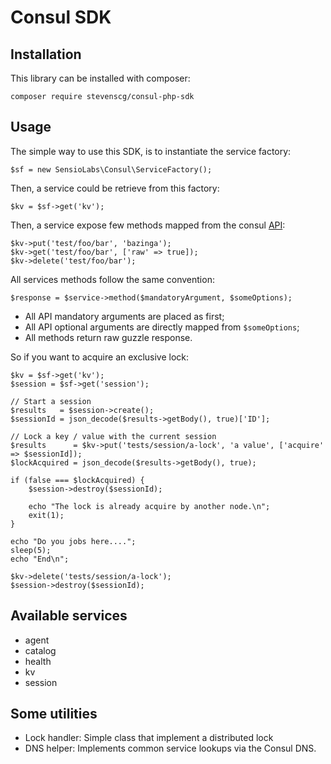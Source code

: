 Consul SDK
==========

Installation
------------

This library can be installed with composer:

    composer require stevenscg/consul-php-sdk

Usage
-----

The simple way to use this SDK, is to instantiate the service factory:

    $sf = new SensioLabs\Consul\ServiceFactory();

Then, a service could be retrieve from this factory:

    $kv = $sf->get('kv');

Then, a service expose few methods mapped from the consul [API](https://consul.io/docs/agent/http.html):

    $kv->put('test/foo/bar', 'bazinga');
    $kv->get('test/foo/bar', ['raw' => true]);
    $kv->delete('test/foo/bar');

All services methods follow the same convention:

    $response = $service->method($mandatoryArgument, $someOptions);

* All API mandatory arguments are placed as first;
* All API optional arguments are directly mapped from `$someOptions`;
* All methods return raw guzzle response.

So if you want to acquire an exclusive lock:

    $kv = $sf->get('kv');
    $session = $sf->get('session');

    // Start a session
    $results   = $session->create();
    $sessionId = json_decode($results->getBody(), true)['ID'];

    // Lock a key / value with the current session
    $results      = $kv->put('tests/session/a-lock', 'a value', ['acquire' => $sessionId]);
    $lockAcquired = json_decode($results->getBody(), true);

    if (false === $lockAcquired) {
        $session->destroy($sessionId);

        echo "The lock is already acquire by another node.\n";
        exit(1);
    }

    echo "Do you jobs here....";
    sleep(5);
    echo "End\n";

    $kv->delete('tests/session/a-lock');
    $session->destroy($sessionId);

Available services
------------------

* agent
* catalog
* health
* kv
* session

Some utilities
--------------

* Lock handler: Simple class that implement a distributed lock
* DNS helper: Implements common service lookups via the Consul DNS.
